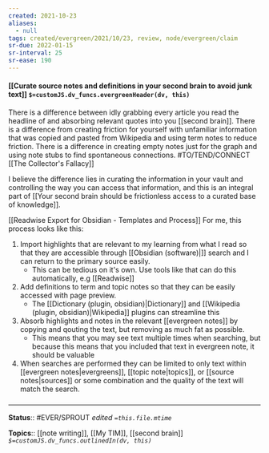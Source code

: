 ```yaml
---
created: 2021-10-23
aliases:
  - null
tags: created/evergreen/2021/10/23, review, node/evergreen/claim
sr-due: 2022-01-15
sr-interval: 25
sr-ease: 190
---
```


#### [[Curate source notes and definitions in your second brain to avoid junk text]] `$=customJS.dv_funcs.evergreenHeader(dv, this)`

There is a difference between idly grabbing every article you read the headline of and absorbing relevant quotes into you [[second brain]]. There is a difference from creating friction for yourself with unfamiliar information that was copied and pasted from Wikipedia and using term notes to reduce friction. There is a difference in creating empty notes just for the graph and using note stubs to find spontaneous connections.
#TO/TEND/CONNECT [[The Collector's Fallacy]]

I believe the difference lies in curating the information in your vault and controlling the way you can access that information, and this is an integral part of [[Your second brain should be frictionless access to a curated base of knowledge]].

[[Readwise Export for Obsidian - Templates and Process]]
For me, this process looks like this:
1. Import highlights that are relevant to my learning from what I read so that they are accessible through [[Obsidian (software)|]] search and I can return to the primary source easily.
	- This can be tedious on it's own. Use tools like that can do this automatically, e.g [[Readwise]]
2. Add definitions to term and topic notes so that they can be easily accessed with page preview.
	- The [[Dictionary (plugin, obsidian)|Dictionary]] and [[Wikipedia (plugin, obsidian)|Wikipedia]] plugins can streamline this
3. Absorb highlights and notes in the relevant [[evergreen notes]] by copying and qouting the text, but removing as much fat as possible.
	- This means that you may see text multiple times when searching, but because this means that you included that text in evergreen note, it should be valuable
4. When searches are performed they can be limited to only text within [[evergreen notes|evergreens]], [[topic note|topics]], or [[source notes|sources]] or some combination and the quality of the text will match the search. 

### <hr class="footnote"/>

**Status**:: #EVER/SPROUT
*edited `=this.file.mtime`*

**Topics**:: [[note writing]], [[My TIM]], [[second brain]]
*`$=customJS.dv_funcs.outlinedIn(dv, this)`*


[^1]: [[articles_Everything I wish I knew when starting to use Obsidian — Nicholas Seitz Photographer|Nick Seitz]]
